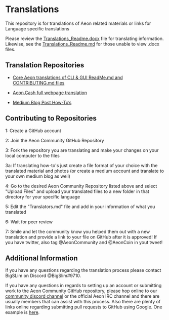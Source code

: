 # Translations

This repository is for translations of Aeon related materials or links for Language specific translations

Please review the [Translations_Readme.docx](https://github.com/AEONCommunity/Translations/blob/master/Translations_Readme.docx) file for translating information. Likewise, see the [Translations_Readme.md](https://github.com/AEONCommunity/Translations/blob/master/Translations_Readme.md) for those unable to view .docx files. 

## Translation Repositories

* [Core Aeon translations of CLI & GUI ReadMe.md and CONTRIBUTING.md files](https://github.com/AEONCommunity/Translations/tree/master/Core%20Translations)

* [Aeon.Cash full webpage translation](https://github.com/AEONCommunity/Translations/tree/master/Aeon.Cash%20Translations)

* [Medium Blog Post How-To’s](https://github.com/AEONCommunity/Translations/tree/master/Medium%20How-To%20Translations)


## Contributing to Repositories

1: Create a GitHub account

2: Join the Aeon Community GitHub Repository

3: Fork the repository you are translating and make your changes on your local computer to the files

3a: If translating how-to's just create a file format of your choice with the translated material and photos (or create a medium account and translate to your own medium blog as well)

4: Go to the desired Aeon Community Repository listed above and select "Upload Files" and upload your translated files to a new folder in that directory for your specific language

5: Edit the "Translators.md" file and add in your information of what you translated

6: Wait for peer review

7: Smile and let the community know you helped them out with a new translation and provide a link to your file on GitHub after it is approved! If you have twitter, also tag @AeonCommunity and @AeonCoin in yout tweet!

## Additional Information

If you have any questions regarding the translation process please contact BigSLim on Discord @BigSlim#9710.

If you have any questions in regards to setting up an account or submitting work to the Aeon Community GitHub repository, please hop online to our [community discord channel](https://discord.gg/xWZ2z78) or the official Aeon IRC channel and there are usually members that can assist with this process. Also there are plenty of links online regarding submitting pull requests to GitHub using Google. One example is [here](https://help.github.com/en/articles/creating-a-pull-request). 



